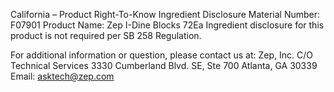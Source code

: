  
 
 
California – Product Right-To-Know Ingredient Disclosure 
Material Number: F07901 
Product Name: Zep I-Dine Blocks 72Ea 
Ingredient disclosure for this product is not required per SB 258 Regulation. 
 
For additional information or question, please contact us at: 
Zep, Inc. 
C/O Technical Services 
3330 Cumberland Blvd. SE, Ste 700 
Atlanta, GA 30339 
Email: asktech@zep.com 
 
 
 
 
